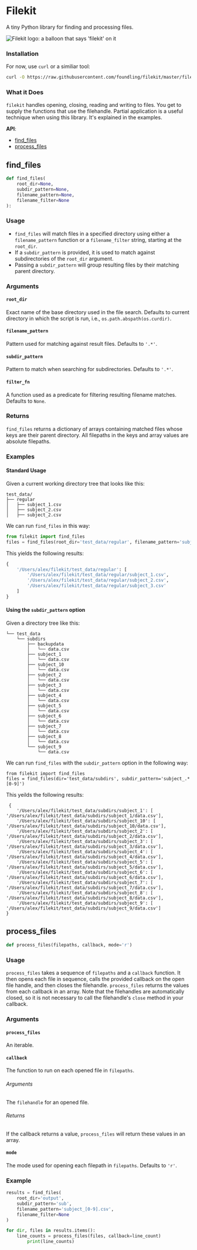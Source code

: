 # Filekit

A tiny Python library for finding and processing files.

![Filekit logo: a balloon that says 'filekit' on it](https://raw.githubusercontent.com/foundling/filekit/master/media/filekit.png?sanitize=false)

### Installation

For now, use `curl` or a similiar tool:

````bash
curl -O https://raw.githubusercontent.com/foundling/filekit/master/filekit.py
````

### What it Does

`filekit` handles opening, closing, reading and writing to files. You get to supply the functions that use the filehandle.  Partial application is a useful technique when using this library. It's explained in the examples.

**API**:

+ [find_files](#find_files)
+ [process_files](#process_files)

## find_files

````python
def find_files(
    root_dir=None, 
    subdir_pattern=None, 
    filename_pattern=None, 
    filename_filter=None
):
````

### Usage

+ `find_files` will match files in a specified directory using either a `filename_pattern` function or a `filename_filter` string, starting at the `root_dir`. 
+ If a `subdir_pattern` is provided, it is used to match against subdirectories of the `root_dir` argument. 
+ Passing a `subdir_pattern`  will group resulting files by their matching parent directory.


### Arguments

#### `root_dir`

Exact name of the base directory used in the file search. Defaults to current directory in which the script is run, i.e., `os.path.abspath(os.curdir)`.

#### `filename_pattern`

Pattern used for matching against result files.  Defaults to `'.*'`.

#### `subdir_pattern`

Pattern to match when searching for subdirectories.  Defaults to `'.*'`.

#### `filter_fn`

A function used as a predicate for filtering resulting filename matches.  Defaults to `None`.

### Returns

`find_files` returns a dictionary of arrays containing matched files whose keys are their parent directory. All filepaths in the keys and array values are absolute filepaths.

### Examples

#### Standard Usage

Given a current working directory tree that looks like this:
    
    test_data/
    ├── regular
    │   ├── subject_1.csv
    │   ├── subject_2.csv
    │   ├── subject_2.csv

We can run `find_files` in this way:

````python
from filekit import find_files
files = find_files(root_dir='test_data/regular', filename_pattern='subject')
````

This yields the following results:

````python
{ 
    '/Users/alex/filekit/test_data/regular': [
        '/Users/alex/filekit/test_data/regular/subject_1.csv',
        '/Users/alex/filekit/test_data/regular/subject_2.csv',
        '/Users/alex/filekit/test_data/regular/subject_3.csv'
    ]
}
````


#### Using the `subdir_pattern` option

Given a directory tree like this:

    └── test_data
		└── subdirs
			├── backupdata
			│   └── data.csv
			├── subject_1
			│   └── data.csv
			├── subject_10
			│   └── data.csv
			├── subject_2
			│   └── data.csv
			├── subject_3
			│   └── data.csv
			├── subject_4
			│   └── data.csv
			├── subject_5
			│   └── data.csv
			├── subject_6
			│   └── data.csv
			├── subject_7
			│   └── data.csv
			├── subject_8
			│   └── data.csv
			└── subject_9
				└── data.csv

We can run `find_files` with the `subdir_pattern` option in the following way:

    from filekit import find_files 
    files = find_files(dir='test_data/subdirs', subdir_pattern='subject_.*[0-9]')

This yeilds the following results:

````
 { 
    '/Users/alex/filekit/test_data/subdirs/subject_1': [ '/Users/alex/filekit/test_data/subdirs/subject_1/data.csv'],
    '/Users/alex/filekit/test_data/subdirs/subject_10': [ '/Users/alex/filekit/test_data/subdirs/subject_10/data.csv'],
    '/Users/alex/filekit/test_data/subdirs/subject_2': [ '/Users/alex/filekit/test_data/subdirs/subject_2/data.csv'],
    '/Users/alex/filekit/test_data/subdirs/subject_3': [ '/Users/alex/filekit/test_data/subdirs/subject_3/data.csv'],
    '/Users/alex/filekit/test_data/subdirs/subject_4': [ '/Users/alex/filekit/test_data/subdirs/subject_4/data.csv'],
    '/Users/alex/filekit/test_data/subdirs/subject_5': [ '/Users/alex/filekit/test_data/subdirs/subject_5/data.csv'],
    '/Users/alex/filekit/test_data/subdirs/subject_6': [ '/Users/alex/filekit/test_data/subdirs/subject_6/data.csv'],
    '/Users/alex/filekit/test_data/subdirs/subject_7': [ '/Users/alex/filekit/test_data/subdirs/subject_7/data.csv'],
    '/Users/alex/filekit/test_data/subdirs/subject_8': [ '/Users/alex/filekit/test_data/subdirs/subject_8/data.csv'],
    '/Users/alex/filekit/test_data/subdirs/subject_9': [ '/Users/alex/filekit/test_data/subdirs/subject_9/data.csv']
}   
````


## process_files

````python
def process_files(filepaths, callback, mode='r')
````

### Usage

`process_files` takes a sequence of `filepaths` and a `callback` function. It then opens each file in sequence, calls the provided callback on the open file handle, and then closes the filehandle.  `process_files` returns the values from each callback in an array.  Note that the filehandles are automatically closed, so it is not necessary to call the filehandle's `close` method in your callback.

### Arguments

#### `process_files`
An iterable.

#### `callback`
The function to run on each opened file in `filepaths`.

###### Arguments 
The `filehandle` for an opened file.

###### Returns
If the callback returns a value, `process_files` will return these values in an array. 

#### `mode`
The mode used for opening each filepath in `filepaths`. Defaults to `'r'`.


### Example

````python
results = find_files(
    root_dir='output', 
    subdir_pattern='sub', 
    filename_pattern='subject_[0-9].csv', 
    filename_filter=None
)

for dir, files in results.items():
    line_counts = process_files(files, callback=line_count)
        print(line_counts)
````
